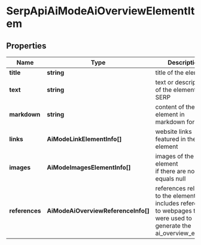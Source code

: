 # SerpApiAiModeAiOverviewElementItem

## Properties

| Name | Type | Description | Notes |
|------------ | ------------- | ------------- | -------------|
**title** | **string** | title of the element |[optional]|
**text** | **string** | text or description of the element in SERP |[optional]|
**markdown** | **string** | content of the element in markdown format |[optional]|
**links** | **AiModeLinkElementInfo[]** | website links featured in the element |[optional]|
**images** | **AiModeImagesElementInfo[]** | images of the element<br>if there are none, equals null |[optional]|
**references** | **AiModeAiOverviewReferenceInfo[]** | references relevant to the element<br>includes references to webpages that were used to generate the ai_overview_element |[optional]|